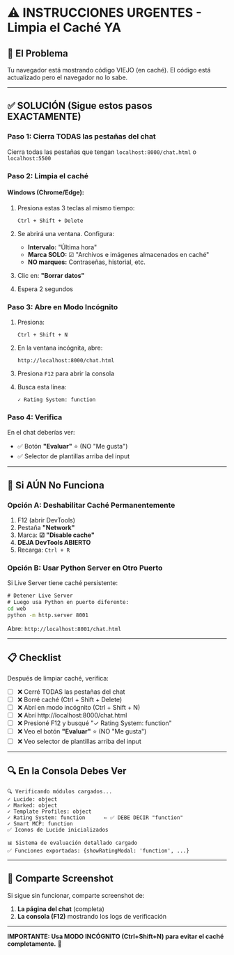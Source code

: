 # ⚠️ INSTRUCCIONES URGENTES - Limpia el Caché YA

## 🎯 El Problema

Tu navegador está mostrando código VIEJO (en caché). El código está actualizado pero el navegador no lo sabe.

---

## ✅ SOLUCIÓN (Sigue estos pasos EXACTAMENTE)

### **Paso 1: Cierra TODAS las pestañas del chat**
Cierra todas las pestañas que tengan `localhost:8000/chat.html` o `localhost:5500`

### **Paso 2: Limpia el caché**

#### **Windows (Chrome/Edge):**

1. Presiona estas 3 teclas al mismo tiempo:
   ```
   Ctrl + Shift + Delete
   ```

2. Se abrirá una ventana. Configura:
   - **Intervalo:** "Última hora"
   - **Marca SOLO:** ☑ "Archivos e imágenes almacenados en caché"
   - **NO marques:** Contraseñas, historial, etc.

3. Clic en: **"Borrar datos"**

4. Espera 2 segundos

### **Paso 3: Abre en Modo Incógnito**

1. Presiona:
   ```
   Ctrl + Shift + N
   ```

2. En la ventana incógnita, abre:
   ```
   http://localhost:8000/chat.html
   ```

3. Presiona `F12` para abrir la consola

4. Busca esta línea:
   ```
   ✓ Rating System: function
   ```

### **Paso 4: Verifica**

En el chat deberías ver:
- ✅ Botón **"Evaluar"** ⭐ (NO "Me gusta")
- ✅ Selector de plantillas arriba del input

---

## 🚨 Si AÚN No Funciona

### **Opción A: Deshabilitar Caché Permanentemente**

1. F12 (abrir DevTools)
2. Pestaña **"Network"**
3. Marca: **☑ "Disable cache"**
4. **DEJA DevTools ABIERTO**
5. Recarga: `Ctrl + R`

### **Opción B: Usar Python Server en Otro Puerto**

Si Live Server tiene caché persistente:

```cmd
# Detener Live Server
# Luego usa Python en puerto diferente:
cd web
python -m http.server 8001
```

Abre: `http://localhost:8001/chat.html`

---

## 📋 Checklist

Después de limpiar caché, verifica:

- [ ] ❌ Cerré TODAS las pestañas del chat
- [ ] ❌ Borré caché (Ctrl + Shift + Delete)
- [ ] ❌ Abrí en modo incógnito (Ctrl + Shift + N)
- [ ] ❌ Abrí http://localhost:8000/chat.html
- [ ] ❌ Presioné F12 y busqué "✓ Rating System: function"
- [ ] ❌ Veo el botón **"Evaluar"** ⭐ (NO "Me gusta")
- [ ] ❌ Veo selector de plantillas arriba del input

---

## 🔍 En la Consola Debes Ver

```
🔍 Verificando módulos cargados...
✓ Lucide: object
✓ Marked: object
✓ Template Profiles: object
✓ Rating System: function      ← ✅ DEBE DECIR "function"
✓ Smart MCP: function
✅ Iconos de Lucide inicializados

📊 Sistema de evaluación detallado cargado
✅ Funciones exportadas: {showRatingModal: 'function', ...}
```

---

## 📸 Comparte Screenshot

Si sigue sin funcionar, comparte screenshot de:

1. **La página del chat** (completa)
2. **La consola (F12)** mostrando los logs de verificación

---

**IMPORTANTE: Usa MODO INCÓGNITO (Ctrl+Shift+N) para evitar el caché completamente.** 🚨

